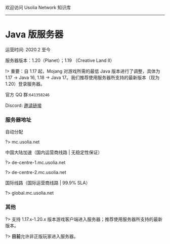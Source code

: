 欢迎访问 Usolia Network 知识库

----------

# Java 版服务器

运营时间: 2020.2 至今

服务器版本：1.20（Planet）；1.19 （Creative Land II）

!> 重要：自 1.17 起，Mojang 对游戏所需的最低 Java 版本进行了调整，具体为 1.17 -> Java 16, 1.18 -> Java 17。我们推荐使用服务器所支持的最新版本（现为 1.20）登录服务器。

官方 QQ 群:`641358246`

Discord: [邀请链接](https://discord.gg/hDNMZv5)

### 服务器地址

自动分配

?> mc.usolia.net

中国大陆加速（国内运营商线路 | 无稳定性保证）

?> de-centre-1.mc.usolia.net

?> de-centre-2.mc.usolia.net

国际线路（国际运营商线路 | 99.9% SLA）

?> global.mc.usolia.net

### 其他

?> 支持 1.17.x-1.20.x 版本游戏客户端进入服务器；推荐使用服务器所支持的最新版本。

?> **目前**允许非正版玩家进入服务器。
